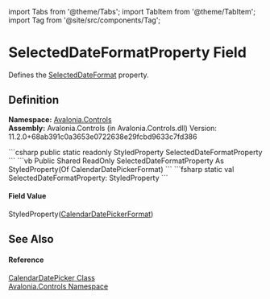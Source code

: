 import Tabs from '@theme/Tabs'; 
import TabItem from '@theme/TabItem'; 
import Tag from '@site/src/components/Tag'; 

# SelectedDateFormatProperty Field


Defines the <a href="P_Avalonia_Controls_CalendarDatePicker_SelectedDateFormat">SelectedDateFormat</a> property.



## Definition
**Namespace:** <a href="N_Avalonia_Controls">Avalonia.Controls</a>  
**Assembly:** Avalonia.Controls (in Avalonia.Controls.dll) Version: 11.2.0+68ab391c0a3653e0722638e29fcbd9633c7fd386

<Tabs groupId="api-code-preview">
<TabItem value="csharp" label="C#">
```csharp
public static readonly StyledProperty<CalendarDatePickerFormat> SelectedDateFormatProperty
```
</TabItem>
<TabItem value="vb" label="VB">
```vb
Public Shared ReadOnly SelectedDateFormatProperty As StyledProperty(Of CalendarDatePickerFormat)
```
</TabItem>
<TabItem value="fsharp" label="F#">
```fsharp
static val SelectedDateFormatProperty: StyledProperty<CalendarDatePickerFormat>
```
</TabItem>
</Tabs>



#### Field Value
StyledProperty(<a href="T_Avalonia_Controls_CalendarDatePickerFormat">CalendarDatePickerFormat</a>)

## See Also


#### Reference
<a href="T_Avalonia_Controls_CalendarDatePicker">CalendarDatePicker Class</a>  
<a href="N_Avalonia_Controls">Avalonia.Controls Namespace</a>  

